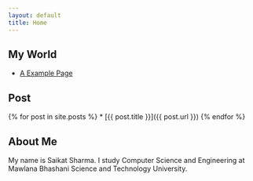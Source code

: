 ```yaml
---
layout: default
title: Home
---
```


## My World

* [A Example Page](./pages/another-page.html)

## Post

{% for post in site.posts %}
	* [{{ post.title }}]({{ post.url }})
{% endfor %}

## About Me
My name is Saikat Sharma. I study Computer Science and Engineering at Mawlana Bhashani Science and Technology University.

